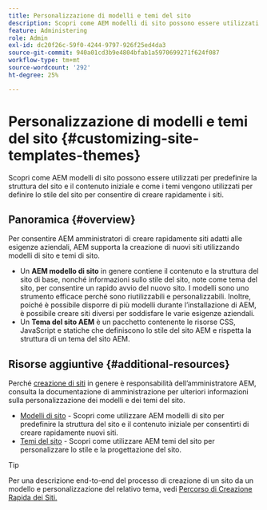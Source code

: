 ```yaml
---
title: Personalizzazione di modelli e temi del sito
description: Scopri come AEM modelli di sito possono essere utilizzati per predefinire la struttura del sito e il contenuto iniziale e come i temi vengono utilizzati per definire lo stile del sito per consentire di creare rapidamente i siti.
feature: Administering
role: Admin
exl-id: dc20f26c-59f0-4244-9797-926f25ed4da3
source-git-commit: 940a01cd3b9e4804bfab1a5970699271f624f087
workflow-type: tm+mt
source-wordcount: '292'
ht-degree: 25%

---
```


# Personalizzazione di modelli e temi del sito {#customizing-site-templates-themes}

Scopri come AEM modelli di sito possono essere utilizzati per predefinire la struttura del sito e il contenuto iniziale e come i temi vengono utilizzati per definire lo stile del sito per consentire di creare rapidamente i siti.

## Panoramica {#overview}

Per consentire AEM amministratori di creare rapidamente siti adatti alle esigenze aziendali, AEM supporta la creazione di nuovi siti utilizzando modelli di sito e temi di sito.

* Un **AEM modello di sito** in genere contiene il contenuto e la struttura del sito di base, nonché informazioni sullo stile del sito, note come tema del sito, per consentire un rapido avvio del nuovo sito. I modelli sono uno strumento efficace perché sono riutilizzabili e personalizzabili. Inoltre, poiché è possibile disporre di più modelli durante l’installazione di AEM, è possibile creare siti diversi per soddisfare le varie esigenze aziendali.
* Un **Tema del sito AEM** è un pacchetto contenente le risorse CSS, JavaScript e statiche che definiscono lo stile del sito AEM e rispetta la struttura di un tema del sito AEM.

## Risorse aggiuntive {#additional-resources}

Perché [creazione di siti](/help/sites-cloud/administering/site-creation/create-site.md) in genere è responsabilità dell’amministratore AEM, consulta la documentazione di amministrazione per ulteriori informazioni sulla personalizzazione dei modelli e dei temi del sito.

* [Modelli di sito](/help/sites-cloud/administering/site-creation/site-templates.md) - Scopri come utilizzare AEM modelli di sito per predefinire la struttura del sito e il contenuto iniziale per consentirti di creare rapidamente nuovi siti.
* [Temi del sito](/help/sites-cloud/administering/site-creation/site-themes.md) - Scopri come utilizzare AEM temi del sito per personalizzare lo stile e la progettazione del sito.

>[!TIP]
>
>Per una descrizione end-to-end del processo di creazione di un sito da un modello e personalizzazione del relativo tema, vedi [Percorso di Creazione Rapida dei Siti.](/help/journey-sites/quick-site/overview.md)
